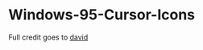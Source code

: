 # Windows-95-Cursor-Icons

Full credit goes to [david](http://xfce-look.org/content/show.php?content=47369)
